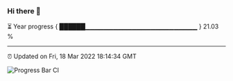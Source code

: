 ### Hi there 👋

⏳ Year progress { ██████▁▁▁▁▁▁▁▁▁▁▁▁▁▁▁▁▁▁▁▁▁▁▁▁ } 21.03 %

---

⏰ Updated on Fri, 18 Mar 2022 18:14:34 GMT

![Progress Bar CI](https://github.com/liununu/liununu/workflows/Progress%20Bar%20CI/badge.svg)
